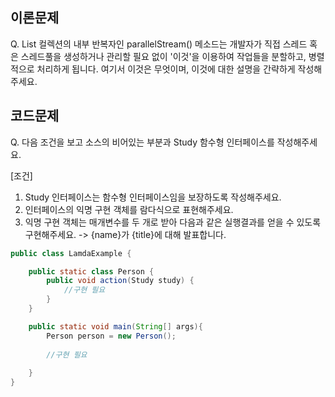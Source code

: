 ## 이론문제
Q. List 컬렉션의 내부 반복자인 parallelStream() 메소드는 개발자가 직접 스레드 혹은 스레드풀을 생성하거나 관리할 필요 없이 '이것'을 이용하여 작업들을 분할하고, 병렬적으로 처리하게 됩니다.
여기서 이것은 무엇이며, 이것에 대한 설명을 간략하게 작성해주세요.


## 코드문제
Q. 다음 조건을 보고 소스의 비어있는 부분과 Study 함수형 인터페이스를 작성해주세요.
    
[조건]
1. Study 인터페이스는 함수형 인터페이스임을 보장하도록 작성해주세요.
2. 인터페이스의 익명 구현 객체를 람다식으로 표현해주세요.
3. 익명 구현 객체는 매개변수를 두 개로 받아 다음과 같은 실행결과를 얻을 수 있도록 구현해주세요.
   -> {name}가 {title}에 대해 발표합니다.

```java 
public class LamdaExample {

    public static class Person {
        public void action(Study study) {
            //구현 필요
        }
    }

    public static void main(String[] args){
        Person person = new Person();
           
        //구현 필요
        
    }
} 
```

